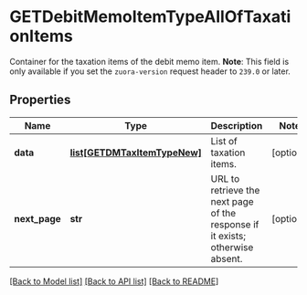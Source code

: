 # GETDebitMemoItemTypeAllOfTaxationItems

Container for the taxation items of the debit memo item.  **Note**: This field is only available if you set the `zuora-version` request header to `239.0` or later. 
## Properties
Name | Type | Description | Notes
------------ | ------------- | ------------- | -------------
**data** | [**list[GETDMTaxItemTypeNew]**](GETDMTaxItemTypeNew.md) | List of taxation items.  | [optional] 
**next_page** | **str** | URL to retrieve the next page of the response if it exists; otherwise absent.  | [optional] 

[[Back to Model list]](../README.md#documentation-for-models) [[Back to API list]](../README.md#documentation-for-api-endpoints) [[Back to README]](../README.md)


